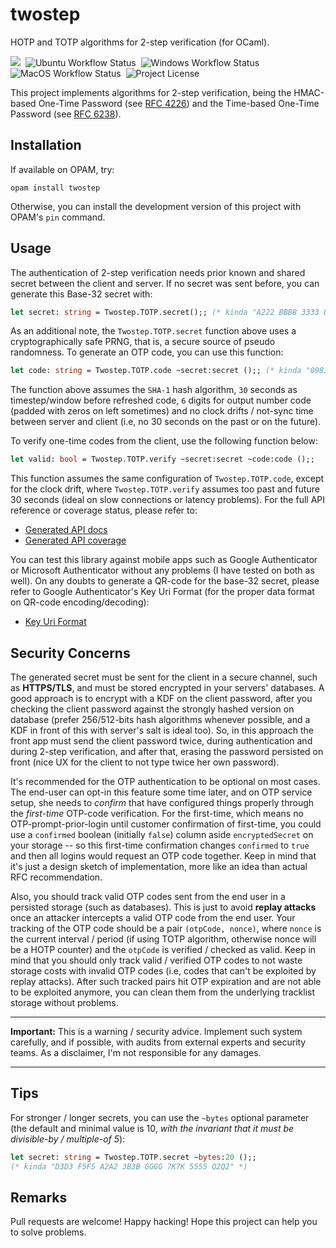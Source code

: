 # twostep

HOTP and TOTP algorithms for 2-step verification (for OCaml).

<p>
<style>
a.badge-link {
  text-decoration: none;
}
a.badge-link:hover {
  text-decoration: none;
}
span.badge-separator {
  content: "";
  display: inline-block;
}
</style>
<a target="_blank" class="badge-link" href="https://github.com/marcoonroad/twostep/blob/stable/twostep.opam">
<img src="https://img.shields.io/static/v1?label=OCaml&message=%2Bv4.08.0&color=orange&style=flat-square&logo=ocaml" />
</a><span class="badge-separator"></span>
<a target="_blank" class="badge-link" href="https://github.com/marcoonroad/twostep/actions?query=workflow%3A%22Ubuntu+CI+Workflow%22+branch%3Astable">
<img alt="Ubuntu Workflow Status" src="https://img.shields.io/github/workflow/status/marcoonroad/twostep/Ubuntu%20CI%20Workflow/stable?label=Ubuntu&logo=github&style=flat-square" />
</a><span class="badge-separator"></span>
<a target="_blank" class="badge-link" href="https://github.com/marcoonroad/twostep/actions?query=workflow%3A%22Windows+CI+Workflow%22+branch%3Astable">
<img alt="Windows Workflow Status" src="https://img.shields.io/github/workflow/status/marcoonroad/twostep/Windows%20CI%20Workflow/stable?label=Windows&logo=github&style=flat-square" />
</a><span class="badge-separator"></span>
<a target="_blank" class="badge-link" href="https://github.com/marcoonroad/twostep/actions?query=workflow%3A%22MacOS+CI+Workflow%22+branch%3Astable">
<img alt="MacOS Workflow Status" src="https://img.shields.io/github/workflow/status/marcoonroad/twostep/MacOS%20CI%20Workflow/stable?label=MacOS&logo=github&style=flat-square" />
</a><span class="badge-separator"></span>
<a target="_blank" class="badge-link" href="https://github.com/marcoonroad/twostep/blob/stable/LICENSE">
<img alt="Project License" src="https://img.shields.io/github/license/marcoonroad/twostep?label=License&logo=github&style=flat-square" />
</a>
</p>

This project implements algorithms for 2-step verification,
being the HMAC-based One-Time Password
(see [RFC 4226](https://tools.ietf.org/html/rfc4226)) and the
Time-based One-Time Password
(see [RFC 6238](https://tools.ietf.org/html/rfc6238)).

## Installation

If available on OPAM, try:

```shell
opam install twostep
```

Otherwise, you can install the development version of this
project with OPAM's `pin` command.

## Usage

The authentication of 2-step verification needs prior known
and shared secret between the client and server. If no
secret was sent before, you can generate this Base-32 secret
with:

```ocaml
let secret: string = Twostep.TOTP.secret();; (* kinda "A222 BBBB 3333 D5D5" *)
```

As an additional note, the `Twostep.TOTP.secret` function above uses
a cryptographically safe PRNG, that is, a secure source of pseudo
randomness. To generate an OTP code, you can use this function:

```ocaml
let code: string = Twostep.TOTP.code ~secret:secret ();; (* kinda "098123" *)
```

The function above assumes the `SHA-1` hash algorithm, `30` seconds
as timestep/window before refreshed code, `6` digits for output
number code (padded with zeros on left sometimes) and no clock
drifts / not-sync time between server and client (i.e, no
30 seconds on the past or on the future).

To verify one-time codes from the client, use the following
function below:

```ocaml
let valid: bool = Twostep.TOTP.verify ~secret:secret ~code:code ();;
```

This function assumes the same configuration of `Twostep.TOTP.code`,
except for the clock drift, where `Twostep.TOTP.verify` assumes too
past and future 30 seconds (ideal on slow connections or latency
problems). For the full API reference or coverage status, please refer to:
- [Generated API docs](https://www.marcoonroad.dev/twostep/apiref/twostep/Twostep/index.html)
- [Generated API coverage](https://www.marcoonroad.dev/twostep/apicov/index.html)

You can test this library against mobile apps such as Google
Authenticator or Microsoft Authenticator without any problems
(I have tested on both as well). On any doubts to generate
a QR-code for the base-32 secret, please refer to Google
Authenticator's Key Uri Format (for the proper data format
on QR-code encoding/decoding):
- [Key Uri Format](https://github.com/google/google-authenticator/wiki/Key-Uri-Format)

## Security Concerns

The generated secret must be sent for the
client in a secure channel, such as **HTTPS/TLS**, and must
be stored encrypted in your servers' databases. A good
approach is to encrypt with a KDF on the client password,
after you checking the client password against the strongly
hashed version on database (prefer 256/512-bits hash algorithms
whenever possible, and a KDF in front of this with server's
salt is ideal too). So, in this approach the front app must
send the client password twice, during authentication and
during 2-step verification, and after that, erasing the
password persisted on front (nice UX for the client to not
type twice her own password).

It's recommended for the OTP authentication to be optional on
most cases. The end-user can opt-in this feature some time later,
and on OTP service setup, she needs to _confirm_ that have
configured things properly through the _first-time_ OTP-code
verification. For the first-time, which means no OTP-prompt-prior-login
until customer confirmation of first-time, you could use
a `confirmed` boolean (initially `false`) column aside
`encryptedSecret` on your storage -- so this first-time confirmation
changes `confirmed` to `true` and then all logins would request an
OTP code together. Keep in mind that it's just a design sketch of
implementation, more like an idea than actual RFC recommendation.

Also, you should track valid OTP codes sent from the end user in
a persisted storage (such as databases). This is just to avoid
**replay attacks** once an attacker intercepts a valid OTP code from
the end user. Your tracking of the OTP code should be a pair
`(otpCode, nonce)`, where `nonce` is the current interval / period
(if using TOTP algorithm, otherwise nonce will be a HOTP counter)
and the `otpCode` is verified / checked as valid. Keep in mind that
you should only track valid / verified OTP codes to not waste storage
costs with invalid OTP codes (i.e, codes that can't be exploited by
replay attacks). After such tracked pairs hit OTP expiration and are
not able to be exploited anymore, you can clean them from the
underlying tracklist storage without problems.

---

**Important:** This is a warning / security advice. Implement
such system carefully, and if possible, with audits from external
experts and security teams. As a disclaimer, I'm not responsible
for any damages.

---

## Tips

For stronger / longer secrets, you can use the `~bytes` optional parameter
(the default and minimal value is 10,
_with the invariant that it must be divisible-by / multiple-of 5_):

```ocaml
let secret: string = Twostep.TOTP.secret ~bytes:20 ();;
(* kinda "D3D3 F5F5 A2A2 3B3B GGGG 7K7K 5555 Q2Q2" *)
```

## Remarks

Pull requests are welcome! Happy hacking! Hope this project can
help you to solve problems.
